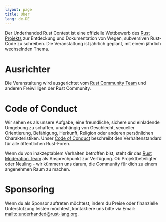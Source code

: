 ```yaml
---
layout: page
title: Über
lang: de-DE
---
```


Der Underhanded Rust Contest ist eine offizielle Wettbewerb des
[Rust Projekts](https://rust-lang.org) zur Entdeckung und Dokumentation von Wegen, subversiven Rust-Code zu schreiben. Die Veranstaltung ist jährlich geplant, mit einem jährlich wechselnden Thema.

# Ausrichter

Die Veranstaltung wird ausgerichtet vom [Rust Community Team](https://community.rs) und anderen Freiwilligen der Rust Community.

# Code of Conduct

Wir sehen es als unsere Aufgabe, eine freundliche, sichere und einladende Umgebung zu schaffen, unabhängig von Geschlecht, sexueller Orientierung, Befähigung, Herkunft, Religion oder anderen persönlichen Charakteristiken. Unser [Code of Conduct](https://www.rust-lang.org/en-US/conduct.html) beschreibt den Verhaltenstandard für alle öffentlichen Rust-Foren.

Wenn du von inakzeptablem Verhalten betroffen bist, steht dir das [Rust Moderation Team](https://www.rust-lang.org/en-US/team.html#Moderation-team) als Ansprechpunkt zur Verfügung. Ob Projektbeteiligter oder Neuling - wir kümmern uns darum, die Community für dich zu einem angenehmen Raum zu machen.

# Sponsoring

Wenn du als Sponsor auftreten möchtest, indem du Preise oder finanzielle Unterstützung leisten möchtest, kontaktiere uns bitte via Email: <mailto:underhanded@rust-lang.org>.
